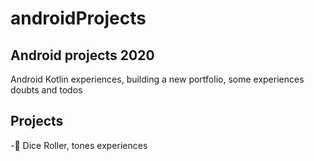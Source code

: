 # androidProjects

## Android projects 2020
Android Kotlin experiences, building a new portfolio, some experiences doubts and todos

## Projects

-:game_die: Dice Roller, tones experiences

